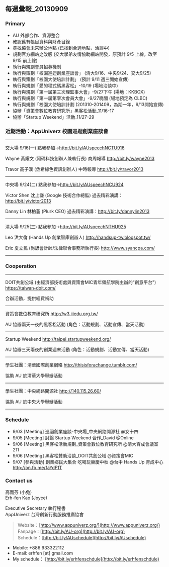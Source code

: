## 每週彙報_20130909

### Primary
* AU 外部合作、資源整合
* 確認舊有帳目資料與財產目錄
* 尋找協會未來辦公地點 (已找到合適地點，洽談中)
* 規劃官方網站之改版 (交大學弟友情協助網站開發，原預計 9/5 上線，改至 9/15 前上線) 
* 執行與規劃會員招募機制
* 執行與策劃「校園巡迴創業座談會」 (清大9/16、中央9/24、交大9/25)
* 執行與策劃「校園大使培訓計劃」 (預計 9/11 週三開始宣傳)
* 執行與規劃「愛的程式碼黑客松」-10/19 (場地洽談中)
* 執行與規劃「第一屆第三次理監事大會」-9/27下午 (場地：KKBOX)
* 執行與規劃「第一屆第零次會員大會」-9/27晚間 (場地預定為 CLBC)
* 執行與規劃「校園大使培訓計劃 (201310-201409，為期一年，9/13開始宣傳)
* 協辦「資策會數位教育研究所」黑客松活動_11/16-17 
* 協辦「Startup Weekend」活動_11/27-29 


### 近期活動：AppUniverz 校園巡迴創業座談會
----------------------------
交大場 9/16(一)
點我參加→http://bit.ly/AUspeechNCTU916

Wayne 黃耀文 (阿碼科技創辦人兼執行長)
商周報導 http://bit.ly/wayne2013

Travor 高子漢 (丞希綠色資訊創辦人)
中時報導 http://bit.ly/travor2013

----------------------------
中央場 9/24(二)
點我參加→http://bit.ly/AUspeechNCU924

Victor Shen 沈上謙 (Google 技術合作總監)
過去精彩演講：http://bit.ly/victor2013

Danny Lin 林柏蒼 (Plurk CEO)
過去精彩演講：http://bit.ly/dannylin2013

----------------------------
清大場 9/25(三)
點我參加→http://bit.ly/AUspeechNTHU925

Leo 洪大倫 (Hands Up 創業智庫創辦人)
http://handsup-tw.blogspot.tw/

Eric 夏立民 (尚諺會計師/法律聯合事務所執行長)
http://www.syancpa.com/

----------------------------


### Cooperation
----------------------------
DOIT共創公域 (由經濟部技術處與資策會MIC青年領航學院主辦的"創意平台") https://taiwan-doit.com/

合辦活動，提供經費補助

----------------------------
資策會數位教育研究所 http://w3.iiiedu.org.tw/

AU 協辦兩天一夜的黑客松活動 (角色：活動規劃、活動宣傳、當天活動)

----------------------------
Startup Weekend http://taipei.startupweekend.org/

AU 協辦三天兩夜的創業週末活動 (角色：活動規劃、活動宣傳、當天活動)

----------------------------
學生社團：清華國際創業網絡 http://thisisforachange.tumblr.com/

協助 AU 於清華大學舉辦活動

----------------------------
學生社團：中央網路開源社 http://140.115.26.60/

協助 AU 於中央大學舉辦活動

----------------------------


### Schedule
* 9/03 [Meeting] 巡迴創業座談-中央場_中央網路開源社 @女十四
* 9/05 [Meeting] 討論 Startup Weekend 合作_David @Online
* 9/06 [Meeting] 黑客松活動規劃_資策會數位教育研究所 @清大育成會議室211
* 9/06 [Meeting] 黑客松贊助洽談_DOIT共創公域 @資策會MIC
* 9/07 [參與活動] 創業鄉民大集合 吃喝玩樂慶中秋 @台中 Hands Up 育成中心 http://on.fb.me/1aYdF1T


### Contact us

高而芬 (小兔) <br/>
Erh-fen Kao (Joyce) <br/>

Executive Secretary 執行秘書 <br/>
AppUniverz 台灣創新行動服務推廣協會 <br/>
> Website：[http://www.appuniverz.org/](http://www.appuniverz.org/) <br/>
> Fanpage：[http://bit.ly/AU-org](http://bit.ly/AU-org) <br/>
> Schedule：[http://bit.ly/AUschedule](http://bit.ly/AUschedule) <br/>

* Mobile: +886 933322112 
* E-mail: erhfen [at] gmail.com 
* My schedule： [http://bit.ly/erhfenschdule](http://bit.ly/erhfenschdule)
